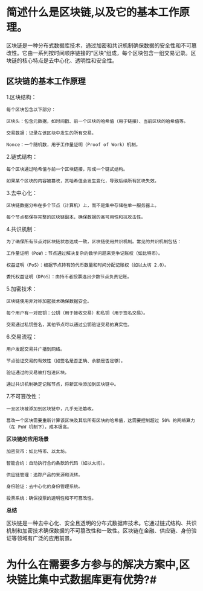   # 简述什么是区块链,以及它的基本工作原理。

  区块链是一种分布式数据库技术，通过加密和共识机制确保数据的安全性和不可篡改性。它由一系列按时间顺序链接的“区块”组成，每个区块包含一组交易记录。区块链的核心特点是去中心化、透明性和安全性。
## 区块链的基本工作原理 ##
1.区块结构：

    每个区块包含以下部分：

    区块头：包含元数据，如时间戳、前一个区块的哈希值（用于链接）、当前区块的哈希值等。

    交易数据：记录在该区块中发生的所有交易。

    Nonce：一个随机数，用于工作量证明（Proof of Work）机制。

2.链式结构：

    每个区块通过哈希值与前一个区块链接，形成一个链式结构。

    如果某个区块的内容被篡改，其哈希值会发生变化，导致后续所有区块失效。

3.去中心化：

    区块链数据分布在多个节点（计算机）上，而不是集中存储在单一服务器上。

    每个节点都保存完整的区块链副本，确保数据的高可用性和抗攻击性。

4.共识机制：

    为了确保所有节点对区块链状态达成一致，区块链使用共识机制。常见的共识机制包括：

    工作量证明（PoW）：节点通过解决复杂的数学问题来竞争记账权（如比特币）。

    权益证明（PoS）：根据节点持有的代币数量和时间分配记账权（如以太坊 2.0）。

    委托权益证明（DPoS）：由持币者投票选出少数节点负责记账。

5.加密技术：

    区块链使用非对称加密技术确保数据安全。

    每个用户有一对密钥：公钥（用于接收交易）和私钥（用于签名交易）。

    交易通过私钥签名，其他节点可以通过公钥验证交易的真实性。

6.交易流程：

    用户发起交易并广播到网络。

    节点验证交易的有效性（如签名是否正确、余额是否足够）。

    验证通过的交易被打包进区块。

    通过共识机制确定记账节点，将新区块添加到区块链中。

7.不可篡改性：

    一旦区块被添加到区块链中，几乎无法篡改。

    篡改一个区块需要重新计算该区块及其后所有区块的哈希值，这需要控制超过 50% 的网络算力（在 PoW 机制下），成本极高。

**区块链的应用场景**

    加密货币：如比特币、以太坊。

    智能合约：自动执行合约条款的代码（如以太坊）。

    供应链管理：追踪产品的来源和流转。

    身份验证：去中心化的身份管理系统。

    投票系统：确保投票的透明性和不可篡改性。

**总结**

 区块链是一种去中心化、安全且透明的分布式数据库技术。它通过链式结构、共识机制和加密技术确保数据的不可篡改性和一致性。区块链在金融、供应链、身份验证等领域有广泛的应用前景。




 # 为什么在需要多方参与的解决方案中,区块链比集中式数据库更有优势?#